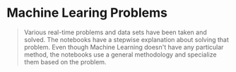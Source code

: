 # Machine Learing Problems
> Various real-time problems and data sets have been taken and solved. The notebooks have a stepwise explanation about solving that problem. Even though Machine Learning doesn't have any particular method, the notebooks use a general methodology and specialize them based on the problem.
